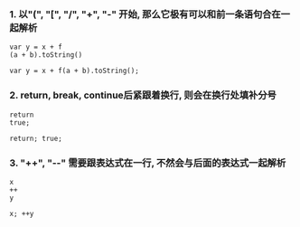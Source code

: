 ### 1. 以"(", "[", "/", "+", "-" 开始, 那么它极有可以和前一条语句合在一起解析

    var y = x + f
    (a + b).toString()

    var y = x + f(a + b).toString();

### 2. return, break, continue后紧跟着换行, 则会在换行处填补分号

    return
    true;

    return; true;

### 3. "++", "--" 需要跟表达式在一行, 不然会与后面的表达式一起解析

    x
    ++
    y

    x; ++y
